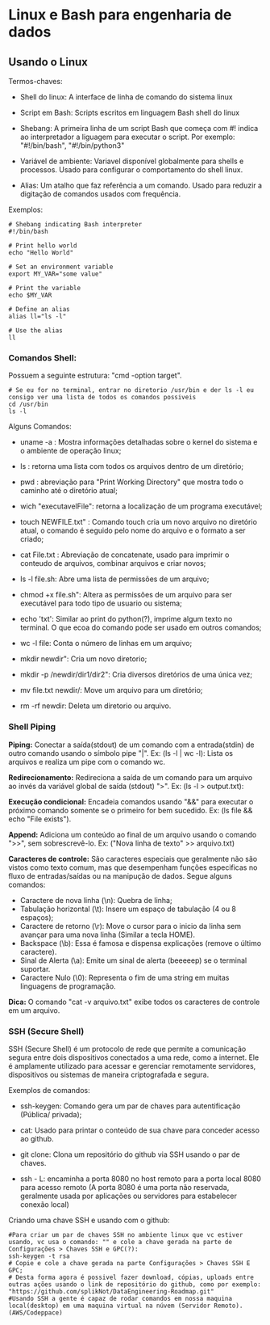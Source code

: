 # Linux e Bash para engenharia de dados

## Usando o Linux

Termos-chaves:


* Shell do linux: A interface de linha de comando do sistema linux

* Script em Bash: Scripts escritos em linguagem Bash shell do linux

* Shebang: A primeira linha de um script Bash que começa com #! indica ao interpretador a liguagem para executar o script. Por exemplo: "#!/bin/bash", "#!/bin/python3"

* Variável de ambiente: Variavel disponível globalmente para shells e processos. Usado para configurar o comportamento do shell linux.

* Alias: Um atalho que faz referência a um comando. Usado para reduzir a digitação de comandos usados com frequência.

Exemplos:

```
# Shebang indicating Bash interpreter
#!/bin/bash

# Print hello world
echo "Hello World"

# Set an environment variable
export MY_VAR="some value"

# Print the variable
echo $MY_VAR

# Define an alias
alias ll="ls -l"

# Use the alias
ll
```



### Comandos Shell:
Possuem a seguinte estrutura: "cmd -option target".
```
# Se eu for no terminal, entrar no diretorio /usr/bin e der ls -l eu consigo ver uma lista de todos os comandos possiveis
cd /usr/bin
ls -l
```

Alguns Comandos:
* uname -a : Mostra informações detalhadas sobre o kernel do sistema e o ambiente de operação linux;

* ls : retorna uma lista com todos os arquivos dentro de um diretório;

* pwd : abreviação para "Print Working Directory" que mostra todo o caminho até o diretório atual;

* wich "executavelFile": retorna a localização de um programa executável;

* touch NEWFILE.txt" : Comando touch cria um novo arquivo no diretório atual, o comando é seguido pelo nome do arquivo e o formato a ser criado;

* cat File.txt : Abreviação de concatenate, usado para imprimir o conteudo de arquivos, combinar arquivos e criar novos;

* ls -l file.sh: Abre uma lista de permissões de um arquivo;

* chmod +x file.sh": Altera as permissões de um arquivo para ser executável para todo tipo de usuario ou sistema;

* echo 'txt': Similar ao print do python(?), imprime algum texto no terminal. O que ecoa do comando pode ser usado em outros comandos;

* wc -l file: Conta o número de linhas em um arquivo;

* mkdir newdir": Cria um novo diretorio;

* mkdir -p /newdir/dir1/dir2": Cria diversos diretórios de uma única vez;

* mv file.txt newdir/: Move um arquivo para um diretório;

* rm -rf newdir: Deleta um diretorio ou arquivo.


### Shell Piping

**Piping:** Conectar a saída(stdout) de um comando com a entrada(stdin) de outro comando usando o símbolo pipe "|".
Ex: (ls -l | wc -l): Lista os arquivos e realiza um pipe com o comando wc.

**Redirecionamento:** Redireciona a saída de um comando para um arquivo ao invés da variável global de saída (stdout) ">".
Ex: (ls -l > output.txt):

**Execução condicional:** Encadeia comandos usando "&&" para executar o próximo comando somente se o primeiro for bem sucedido.
Ex: (ls file && echo "File exists").

**Append:** Adiciona um conteúdo ao final de um arquivo usando o comando ">>", sem sobrescrevê-lo.
Ex: ("Nova linha de texto" >> arquivo.txt)

**Caracteres de controle:** São caracteres especiais que geralmente não são vistos como texto comum, mas que desempenham funções especificas no fluxo de
entradas/saídas ou na manipução de dados. Segue alguns comandos:

 - Caractere de nova linha (\n): Quebra de linha;
 - Tabulação horizontal (\t): Insere um espaço de tabulação (4 ou 8 espaços);
 - Caractere de retorno (\r): Move o cursor para o inicio da linha sem avançar para uma nova linha (Similar a tecla HOME).
 - Backspace (\b): Essa é famosa e dispensa explicações (remove o último caractere).
 - Sinal de Alerta (\a): Emite um sinal de alerta (beeeeep) se o terminal suportar.
 - Caractere Nulo (\0): Representa o fim de uma string em muitas linguagens de programação.

**Dica:** O comando "cat -v arquivo.txt" exibe todos os caracteres de controle em um arquivo.

 ### SSH (Secure Shell)

  SSH (Secure Shell) é um protocolo de rede que permite a comunicação segura entre dois dispositivos conectados a uma rede, como a internet. Ele é amplamente utilizado para acessar e gerenciar remotamente servidores, dispositivos ou sistemas de maneira criptografada e segura.

Exemplos de comandos:

 * ssh-keygen: Comando gera um par de chaves para autentificação (Pública/ privada);

 * cat: Usado para printar o conteúdo de sua chave para conceder acesso ao github.

 * git clone: Clona um repositório do github  via SSH usando o par de chaves.

 * ssh - L: encaminha a porta 8080 no host remoto para a porta local 8080 para acesso remoto (A porta 8080 é uma porta não reservada, geralmente usada por aplicações ou servidores para estabelecer conexão local)

Criando uma chave SSH e usando com o github:
```
#Para criar um par de chaves SSH no ambiente linux que vc estiver usando, vc usa o comando: "" e cole a chave gerada na parte de Configurações > Chaves SSH e GPC(?):
ssh-keygen -t rsa
# Copie e cole a chave gerada na parte Configurações > Chaves SSH E GPC;
# Desta forma agora é possivel fazer download, cópias, uploads entre outras ações usando o link de repositório do github, como por exemplo: "https://github.com/splikNot/DataEngineering-Roadmap.git"
#Usando SSH a gente é capaz de rodar comandos em nossa maquina local(desktop) em uma maquina virtual na núvem (Servidor Remoto). (AWS/Codeppace)
```









